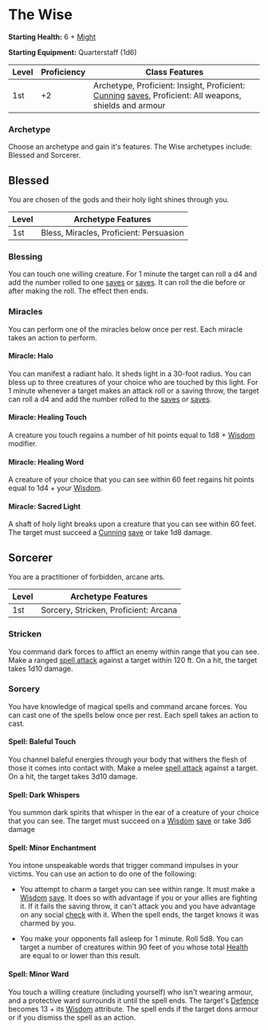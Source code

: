 # The Wise

**Starting Health:** 6 + [Might](pages/characters/attributes.md?id=might)

**Starting Equipment:** Quarterstaff (1d6)

| Level | Proficiency | Class Features  |
| ----  | ----------- |- |
| 1st   | +2          | Archetype, Proficient: Insight, Proficient: [Cunning](pages/characters/attributes.md?id=cunning) [saves](pages/rules/rolling.md?id=saves), Proficient: All weapons, shields and armour |

### Archetype

Choose an archetype and gain it's features. The Wise archetypes include: Blessed and Sorcerer.

## Blessed

You are chosen of the gods and their holy light shines through you.

| Level | Archetype Features |
| ----  | - |
| 1st   | Bless, Miracles, Proficient: Persuasion |

### Blessing

You can touch one willing creature. For 1 minute the target can roll a d4 and add the number rolled to one [saves](pages/rules/rolling.md?id=saves) or [saves](pages/rules/rolling.md?id=check). It can roll the die before or after making the roll. The effect then ends.

### Miracles

You can perform one of the miracles below once per rest. Each miracle takes an action to perform.

#### Miracle: Halo

You can manifest a radiant halo. It sheds light in a 30-foot radius. You can bless up to three creatures of your choice who are touched by this light. For 1 minute whenever a target makes an attack roll or a saving throw, the target can roll a d4 and add the number rolled to the [saves](pages/combat/attacks.md) or [saves](pages/rules/rolling.md?id=saves).

#### Miracle: Healing Touch

A creature you touch regains a number of hit points equal to 1d8 + [Wisdom](pages/characters/attributes.md?id=wisdom) modifier.

#### Miracle: Healing Word

A creature of your choice that you can see within 60 feet regains hit points equal to 1d4 + your [Wisdom](pages/characters/attributes.md?id=wisdom).

#### Miracle: Sacred Light

A shaft of holy light breaks upon a creature that you can see within 60 feet. The target must succeed a [Cunning](pages/characters/attributes.md?id=cunning) [save](pages/rules/rolls?id=saves) or take 1d8 damage.

## Sorcerer

You are a practitioner of forbidden, arcane arts.

| Level | Archetype Features |
| ----  | - |
| 1st   | Sorcery, Stricken, Proficient: Arcana |

### Stricken

You command dark forces to afflict an enemy within range that you can see. Make a ranged [spell attack](pages/combat/attacks.md?id=spell-attacks) against a target within 120 ft. On a hit, the target takes 1d10 damage.

### Sorcery

You have knowledge of magical spells and command arcane forces. You can cast one of the spells below once per rest. Each spell takes an action to cast.

#### Spell: Baleful Touch

You channel baleful energies through your body that withers the flesh of those it comes into contact with. Make a melee [spell attack](pages/combat/attacks.md?id=spell-attacks) against a target. On a hit, the target takes 3d10 damage.

#### Spell: Dark Whispers

You summon dark spirits that whisper in the ear of a creature of your choice that you can see. The target must succeed on a [Wisdom](pages/characters/attributes.md?id=wisdom) [save](pages/rules/rolling.md?id=saves) or take 3d6 damage

#### Spell: Minor Enchantment

You intone unspeakable words that trigger command impulses in your victims. You can use an action to do one of the following:

  * You attempt to charm a target you can see within range. It must make a [Wisdom](pages/characters/attributes.md?id=wisdom) [save](pages/rules/rolling.md?id=saves). It does so with advantage if you or your allies are fighting it. If it fails the saving throw, it can't attack you and you have advantage on any social [check](pages/rules/rolling.md?id=checks) with it. When the spell ends, the target knows it was charmed by you.

  * You make your opponents fall asleep for 1 minute. Roll 5d8. You can target a number of creatures within 90 feet of you whose total [Health](pages/combat/health.md) are equal to or lower than this result.

#### Spell: Minor Ward

You touch a willing creature (including yourself) who isn't wearing armour, and a protective ward surrounds it until the spell ends. The target's [Defence](pages/combat/defence.md) becomes 13 + its [Wisdom](pages/characters/attributes.md?id=wisdom) attribute. The spell ends if the target dons armour or if you dismiss the spell as an action.
